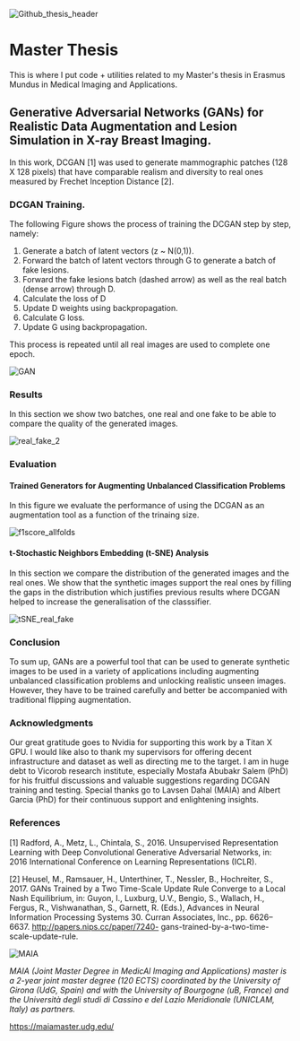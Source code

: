 ![Github_thesis_header](https://user-images.githubusercontent.com/23275312/62536269-e118c400-b84d-11e9-8b7b-5fb4306d4dad.png)

# Master Thesis
This is where I put code + utilities related to my Master's thesis in Erasmus Mundus in Medical Imaging and Applications.
## Generative Adversarial Networks (GANs) for Realistic Data Augmentation and Lesion Simulation in X-ray Breast Imaging.
In this work, DCGAN [1] was used to generate mammographic patches (128 X 128 pixels) that have comparable realism and diversity to real ones measured by Frechet Inception Distance [2].

### DCGAN Training.

The following Figure shows the process of training the DCGAN step by step, namely:

1. Generate a batch of latent vectors (z ~ N(0,1)).
1. Forward the batch of latent vectors through G to generate a batch of fake lesions.
1. Forward the fake lesions batch (dashed arrow) as well as the real batch (dense arrow) through D.
1. Calculate the loss of D
1. Update D weights using backpropagation.
1. Calculate G loss.
1. Update G using backpropagation.

This process is repeated until all real images are used to complete one epoch.


![GAN](https://user-images.githubusercontent.com/23275312/59156752-b950ee00-8aa0-11e9-9b3a-03c83ea8387a.png)


### Results

In this section we show two batches, one real and one fake to be able to compare the quality of the generated images.

![real_fake_2](https://user-images.githubusercontent.com/23275312/59156914-367d6280-8aa3-11e9-98c9-7ce785905fcb.png)



### Evaluation

#### Trained Generators for Augmenting Unbalanced Classification Problems
In this figure we evaluate the performance of using the DCGAN as an augmentation tool as a function of the trinaing size.

![f1score_allfolds](https://user-images.githubusercontent.com/23275312/59156842-5a8c7400-8aa2-11e9-9432-33dcd9d2b2ad.png)


#### t-Stochastic Neighbors Embedding (t-SNE) Analysis

In this section we compare the distribution of the generated images and the real ones. We show that the synthetic images support the real ones by filling the gaps in the distribution which justifies previous results where DCGAN helped to increase the generalisation of the classsifier.


![tSNE_real_fake](https://user-images.githubusercontent.com/23275312/59156947-ab509c80-8aa3-11e9-8495-1dec1468c3d6.png)

### Conclusion
To sum up, GANs are a powerful tool that can be used
to generate synthetic images to be used in a variety of
applications including augmenting unbalanced classification
problems and unlocking realistic unseen images.
However, they have to be trained carefully and better be
accompanied with traditional flipping augmentation.
### Acknowledgments

Our great gratitude goes to Nvidia for supporting this work by a Titan X GPU. I would like also to thank my supervisors for offering decent infrastructure and dataset as well as directing me to the target. I am in huge debt to Vicorob research institute, especially Mostafa Abubakr Salem (PhD) for his fruitful discussions and valuable suggestions regarding DCGAN training and testing. Special thanks go to Lavsen Dahal (MAIA) and Albert Garcia (PhD) for their continuous support and enlightening insights.

### References
[1] Radford, A., Metz, L., Chintala, S., 2016. Unsupervised Representation
Learning with Deep Convolutional Generative Adversarial
Networks, in: 2016 International Conference on Learning Representations
(ICLR).

[2] Heusel, M., Ramsauer, H., Unterthiner, T., Nessler, B., Hochreiter, S.,
2017. GANs Trained by a Two Time-Scale Update Rule Converge
to a Local Nash Equilibrium, in: Guyon, I., Luxburg, U.V., Bengio,
S., Wallach, H., Fergus, R., Vishwanathan, S., Garnett, R. (Eds.),
Advances in Neural Information Processing Systems 30. Curran
Associates, Inc., pp. 6626–6637. http://papers.nips.cc/paper/7240-
gans-trained-by-a-two-time-scale-update-rule.

![MAIA](https://user-images.githubusercontent.com/23275312/59156972-ddfa9500-8aa3-11e9-8891-560f0ce716a1.jpg)

_MAIA (Joint Master Degree in MedicAl Imaging and Applications) master is a 2-year joint master degree (120 ECTS) coordinated by the University of Girona (UdG, Spain) and with the University of Bourgogne (uB, France) and the Università degli studi di Cassino e del Lazio Meridionale (UNICLAM, Italy) as partners._

https://maiamaster.udg.edu/
